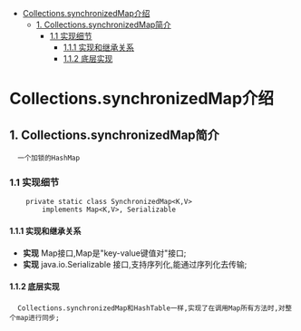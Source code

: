 <!-- GFM-TOC -->
* [Collections.synchronizedMap介绍](#collectionssynchronizedmap介绍)
    * [1. Collections.synchronizedMap简介](#1-collectionssynchronizedmap简介)
       * [1.1 实现细节](#11-实现细节)
         * [1.1.1 实现和继承关系](#111-实现和继承关系) 
         * [1.1.2 底层实现](#112-底层实现)
<!-- GFM-TOC -->
# Collections.synchronizedMap介绍
## 1. Collections.synchronizedMap简介
```
  一个加锁的HashMap
```
### 1.1 实现细节
```
    private static class SynchronizedMap<K,V>
        implements Map<K,V>, Serializable
```
#### 1.1.1 实现和继承关系
   -  **实现**  Map接口,Map是"key-value键值对"接口;
   -  **实现**  java.io.Serializable 接口,支持序列化,能通过序列化去传输;
#### 1.1.2 底层实现
```
  Collections.synchronizedMap和HashTable一样,实现了在调用Map所有方法时,对整个map进行同步;
  
```